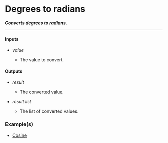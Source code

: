 # Degrees to radians

**_Converts degrees to radians._**

---


#### Inputs

* _value_

  * The value to convert.


#### Outputs

* _result_

  * The converted value.

* _result list_

  * The list of converted values.


### Example(s)

* <a href="https://creator.trimble.com/graph?assetURI=whp:ebdb38c0-070d-4225-9b9f-0060179ccc8c&version=latest" target="_blank">Cosine</a>
